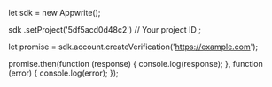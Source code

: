 let sdk = new Appwrite();

sdk
    .setProject('5df5acd0d48c2') // Your project ID
;

let promise = sdk.account.createVerification('https://example.com');

promise.then(function (response) {
    console.log(response);
}, function (error) {
    console.log(error);
});